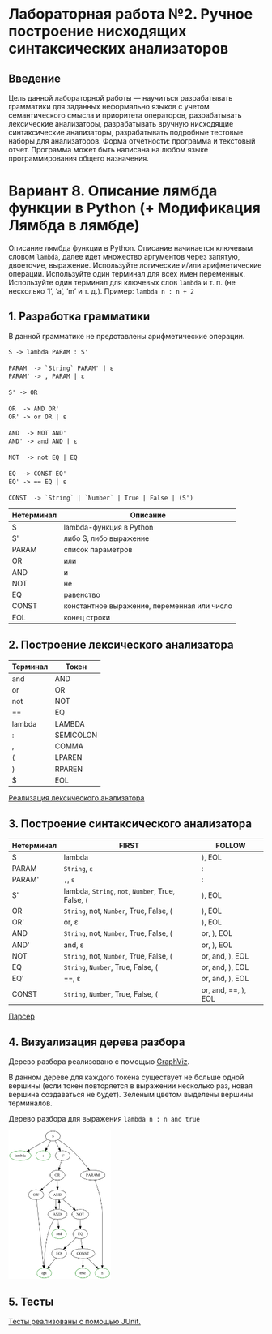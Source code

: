 # Лабораторная работа №2. Ручное построение нисходящих синтаксических анализаторов

## Введение

Цель данной лабораторной работы — научиться разрабатывать грамматики для заданных неформально языков с учетом
семантического смысла и приоритета операторов, разрабатывать лексические анализаторы, разрабатывать вручную нисходящие
синтаксические анализаторы, разрабатывать подробные тестовые наборы для анализаторов. Форма отчетности: программа и
текстовый отчет. Программа может быть написана на любом языке программирования общего назначения.

# Вариант 8. Описание лямбда функции в Python (+ Модификация Лямбда в лямбде)

Описание лямбда функции в Python. Описание начинается ключевым словом `lambda`, далее идет множество аргументов через
запятую, двоеточие, выражение. Используйте логические и/или арифметические операции. Используйте один терминал для всех
имен переменных. Используйте один терминал для ключевых слов `lambda` и т. п. (не несколько ‘l’, ‘a’, ‘m’ и т. д.).
Пример: `lambda n : n + 2`

## 1. Разработка грамматики 
В данной грамматике не представлены арифметические операции.
```
S -> lambda PARAM : S'

PARAM  -> `String` PARAM' | ε
PARAM' -> , PARAM | ε

S' -> OR

OR  -> AND OR'
OR' -> or OR | ε

AND  -> NOT AND'
AND' -> and AND | ε

NOT  -> not EQ | EQ

EQ  -> CONST EQ'
EQ' -> == EQ | ε

CONST  -> `String` | `Number` | True | False | (S')
```

|Нетерминал|Описание|
|---------|---------|
|S|lambda-функция в Python|
|S'|либо S, либо выражение|
|PARAM|список параметров|
|OR|или|
|AND|и|
|NOT|не|
|EQ|равенство|
|CONST|константное выражение, переменная или число|
|EOL|конец строки|

## 2. Построение лексического анализатора

|Терминал|Токен|
|---------|---------|
|and|AND|
|or|OR|
|not|NOT|
|==|EQ|
|lambda|LAMBDA|
|:|SEMICOLON|
|,|COMMA|
|(|LPAREN|
|)|RPAREN|
|$|EOL|

[Реализация лексического анализатора](https://github.com/wagnod/itmo/blob/master/MT/TopDownParser/src/main/java/LexicalAnalyzer.kt)

## 3. Построение синтаксического анализатора

|Нетерминал| FIRST| FOLLOW|
|----------|------|-------|
|S|	lambda |	), EOL|
|PARAM|	`String`, `ε`	|:|
|PARAM'|`,`, `ε`	|:|
|S'|	lambda, `String`, `not`, `Number`, True, False, (	|), EOL|
|OR|	`String`, not, `Number`, True, False, (	|), EOL|
|OR'|	or, ε	|), EOL|
|AND|	`String`, not, `Number`, True, False, (	|or, ), EOL|
|AND'|	and, ε	|or, ), EOL|
|NOT|	`String`, not, `Number`, True, False, (	|or, and, ), EOL|
|EQ|	`String`, `Number`, True, False, (	|or, and, ), EOL|
|EQ'|	==, ε	|or, and, ), EOL|
|CONST|	`String`, `Number`, True, False, (	|or, and, ==, ), EOL|

[Парсер](https://github.com/wagnod/itmo/blob/master/MT/TopDownParser/src/main/java/Parser.kt)

## 4. Визуализация дерева разбора
Дерево разбора реализовано с помощью [GraphViz](https://github.com/nidi3/graphviz-java).

В данном дереве для каждого токена существует не больше одной вершины (если токен повторяется в выражении несколько раз,
новая вершина создаваться не будет). Зеленым цветом выделены вершины терминалов.

Дерево разбора для выражения `lambda n : n and true`

<img src="https://github.com/wagnod/itmo/blob/master/MT/TopDownParser/example/tree.png" width="40%" />

## 5. Тесты
[Тесты реализованы с помощью JUnit.](https://github.com/wagnod/itmo/blob/master/MT/TopDownParser/src/test/java/ParserTest.kt)
